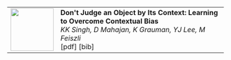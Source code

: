 <table width="900px" height="200%" border="0">
<tr>
<td>
<img width="100" height="100" src="http://www.fillmurray.com/460/300">
</td>
<td>
<b>Don't Judge an Object by Its Context: Learning to Overcome Contextual Bias</b> <br>
  <i> KK Singh, D Mahajan, K Grauman, YJ Lee, M Feiszli </i> <br>
  [pdf] [bib] <br>
 </td>

</tr>

</table>
